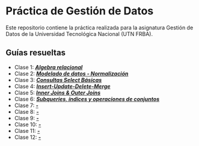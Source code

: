 # Práctica de Gestión de Datos
Este repositorio contiene la práctica realizada para la asignatura Gestión de Datos de la Universidad Tecnológica Nacional (UTN FRBA).

## Guías resueltas
- Clase 1: [***Algebra relacional***](<practicas-resueltas/practica-clase-1.md>)
- Clase 2: [***Modelado de datos - Normalización***](<practicas-resueltas/practica-clase-2.puml>)
- Clase 3: [***Consultas Select Básicas***](<practicas-resueltas/practica-clase-3.md>)
- Clase 4: [***Insert-Update-Delete-Merge***](<practicas-resueltas/practica-clase-4.md>)
- Clase 5: [***Inner Joins & Outer Joins***](<practicas-resueltas/practica-clase-5.md>)
- Clase 6: [***Subqueries, índices y operaciones de conjuntos***](<practicas-resueltas/practica-clase-6.md>)
- Clase 7: [***-***](<practicas-resueltas/practica-clase-7.md>)
- Clase 8: [***-***](<practicas-resueltas/practica-clase-8.md>)
- Clase 9: [***-***](<practicas-resueltas/practica-clase-9.md>)
- Clase 10: [***-***](<practicas-resueltas/practica-clase-10.md>)
- Clase 11: [***-***](<practicas-resueltas/practica-clase-11.md>)
- Clase 12: [***-***](<practicas-resueltas/practica-clase-12.md>)
